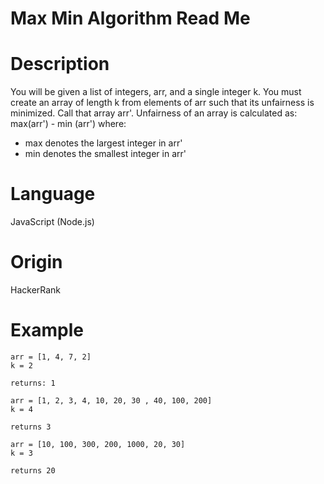 # Max Min Algorithm Read Me

# Description

You will be given a list of integers, arr, and a single integer k. You must create an array of length k from elements of arr such that its unfairness is minimized. Call that array arr'. Unfairness of an array is calculated as:
max(arr') - min (arr')
where:
- max denotes the largest integer in arr'
- min denotes the smallest integer in arr'

# Language

JavaScript (Node.js)

# Origin

HackerRank

# Example

```
arr = [1, 4, 7, 2]
k = 2

returns: 1
```

```
arr = [1, 2, 3, 4, 10, 20, 30 , 40, 100, 200]
k = 4

returns 3
```

```
arr = [10, 100, 300, 200, 1000, 20, 30]
k = 3

returns 20
```